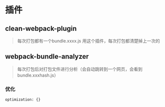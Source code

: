 # 插件

## clean-webpack-plugin

> 每次打包都有一个bundle.xxxx.js 用这个插件，每次打包都清楚掉上一次的

## webpack-bundle-analyzer

> 每次打包后对打包文件进行分析（会自动跳转到一个网页，会看到bundle.xxxhash.js）

### 优化

```
optimization: {}
```

